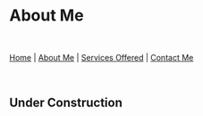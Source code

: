 # About Me 
<br>

[Home](./README.md) \| [About Me](./About.md) \| [Services Offered](./Services.md) \| [Contact Me](./Contact.md)

<br>

## Under Construction 


